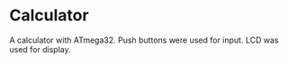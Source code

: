 # Calculator
A calculator with ATmega32.
Push buttons were used for input. LCD was used for display.
